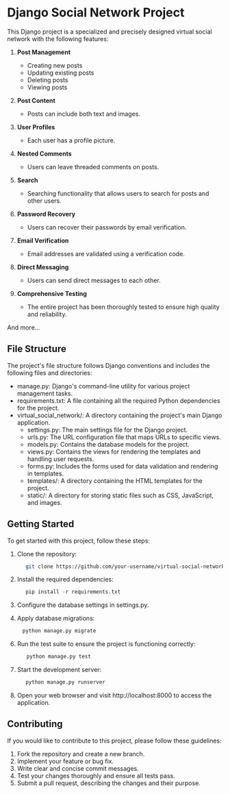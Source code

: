 # Django Social Network Project

This Django project is a specialized and precisely designed virtual social network with the following features:

1. **Post Management**
   - Creating new posts
   - Updating existing posts
   - Deleting posts
   - Viewing posts

2. **Post Content**
   - Posts can include both text and images.

3. **User Profiles**
   - Each user has a profile picture.

4. **Nested Comments**
   - Users can leave threaded comments on posts.

5. **Search**
   - Searching functionality that allows users to search for posts and other users.

6. **Password Recovery**
   - Users can recover their passwords by email verification.

7. **Email Verification**
   - Email addresses are validated using a verification code.

8. **Direct Messaging**
   - Users can send direct messages to each other.

9. **Comprehensive Testing**
   - The entire project has been thoroughly tested to ensure high quality and reliability.

And more...

## File Structure

The project's file structure follows Django conventions and includes the following files and directories:

- manage.py: Django's command-line utility for various project management tasks.
- requirements.txt: A file containing all the required Python dependencies for the project.
- virtual_social_network/: A directory containing the project's main Django application.
  - settings.py: The main settings file for the Django project.
  - urls.py: The URL configuration file that maps URLs to specific views.
  - models.py: Contains the database models for the project.
  - views.py: Contains the views for rendering the templates and handling user requests.
  - forms.py: Includes the forms used for data validation and rendering in templates.
  - templates/: A directory containing the HTML templates for the project.
  - static/: A directory for storing static files such as CSS, JavaScript, and images.

## Getting Started

To get started with this project, follow these steps:

1. Clone the repository:
```bash
      git clone https://github.com/your-username/virtual-social-network.git
   ```

2. Install the required dependencies:
```python
      pip install -r requirements.txt
   ```

3. Configure the database settings in settings.py.

4. Apply database migrations:
 ```python
      python manage.py migrate
   ```

6. Run the test suite to ensure the project is functioning correctly:
   ```python
      python manage.py test
   ```
   
   

7. Start the development server:
```python
      python manage.py runserver
```
   

8. Open your web browser and visit http://localhost:8000 to access the application.

## Contributing

If you would like to contribute to this project, please follow these guidelines:

1. Fork the repository and create a new branch.
2. Implement your feature or bug fix.
3. Write clear and concise commit messages.
4. Test your changes thoroughly and ensure all tests pass.
5. Submit a pull request, describing the changes and their purpose.
